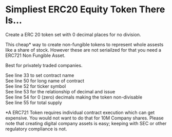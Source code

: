 # Simpliest ERC20 Equity Token There Is...
  
Create a ERC 20 token set with 0 decimal places for no division.  

This cheap* way to create non-fungible tokens to represent whole assests like a share of stock. However these are not seriailzed for that you need a ERC721 Non Fungible Asset.

Best for privately traded companies.  

See line 33 to set contract name  
See line 50 for long name of contract  
See line 52 for ticker symbol  
See line 53 for the relationship of decimal and issue  
See line 54 for 0 (zero) decimals making the token non-divisable  
See line 55 for total supply  

*A ERC721 Token requires individual contract execution which can get expensive.  You would not want to do that for 10M Company shares.  Please note that creating digital company assets is easy; keeping with SEC or other regulatory compliance is not.
